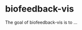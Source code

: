 
# biofeedback-vis

<!-- badges: start -->
<!-- badges: end -->

The goal of biofeedback-vis is to ...

